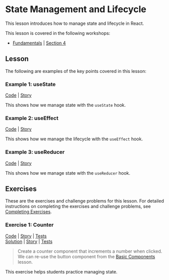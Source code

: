 # State Management and Lifecycle

This lesson introduces how to manage state and lifecycle in React.

This lesson is covered in the following workshops:

- [Fundamentals] | [Section 4]

[fundamentals]: https://lasttalon.github.io/react-roblox-workshop/docs/workshops/fundamentals/intro
[section 4]: https://lasttalon.github.io/react-roblox-workshop/docs/workshops/fundamentals/state-management

## Lesson

The following are examples of the key points covered in this lesson:

### Example 1: useState

[Code](01_useState.lua) | [Story](01_useState.story.lua)

This shows how we manage state with the `useState` hook.

### Example 2: useEffect

[Code](02_useEffect.lua) | [Story](02_useEffect.story.lua)

This shows how we manage the lifecycle with the `useEffect` hook.

### Example 3: useReducer

[Code](03_useReducer.lua) | [Story](03_useReducer.story.lua)

This shows how we manage state with the `useReducer` hook.

## Exercises

These are the exercises and challenge problems for this lesson. For detailed
instructions on completing the exercises and challenge problems, see [Completing
Exercises].

[completing exercises]: ../README.md#completing-exercises

### Exercise 1: Counter

[Code](exercises/E01_Counter.lua) |
[Story](exercises/E01_Counter.story.lua) |
[Tests](exercises/E01_Counter.spec.lua) <br>
[Solution](solutions/E01_Counter.lua) |
[Story](solutions/E01_Counter.story.lua) |
[Tests](solutions/E01_Counter.spec.lua)

> Create a counter component that increments a number when clicked. We can
> re-use the button component from the [Basic
> Components](../basicComponents/README.md) lesson.

This exercise helps students practice managing state.
